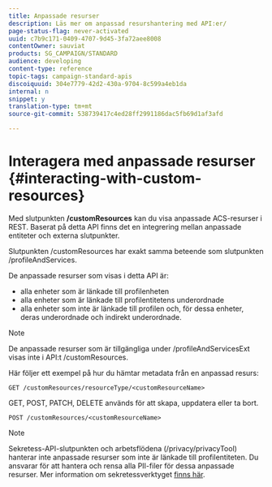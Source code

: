 ```yaml
---
title: Anpassade resurser
description: Läs mer om anpassad resurshantering med API:er/
page-status-flag: never-activated
uuid: c7b9c171-0409-4707-9d45-3fa72aee8008
contentOwner: sauviat
products: SG_CAMPAIGN/STANDARD
audience: developing
content-type: reference
topic-tags: campaign-standard-apis
discoiquuid: 304e7779-42d2-430a-9704-8c599a4eb1da
internal: n
snippet: y
translation-type: tm+mt
source-git-commit: 538739417c4ed28ff2991186dac5fb69d1af3afd

---
```



# Interagera med anpassade resurser {#interacting-with-custom-resources}

Med slutpunkten **/customResources** kan du visa anpassade ACS-resurser i REST. Baserat på detta API finns det en integrering mellan anpassade entiteter och externa slutpunkter.

Slutpunkten /customResources har exakt samma beteende som slutpunkten /profileAndServices.

De anpassade resurser som visas i detta API är:

* alla enheter som är länkade till profilenheten
* alla enheter som är länkade till profilentitetens underordnade
* alla enheter som inte är länkade till profilen och, för dessa enheter, deras underordnade och indirekt underordnade.

>[!NOTE]
>De anpassade resurser som är tillgängliga under /profileAndServicesExt visas inte i API:t /customResources.

Här följer ett exempel på hur du hämtar metadata från en anpassad resurs:

```
GET /customResources/resourceType/<customResourceName>
```

GET, POST, PATCH, DELETE används för att skapa, uppdatera eller ta bort.

```
POST /customResources/<customResourceName>
```

>[!NOTE]
>Sekretess-API-slutpunkten och arbetsflödena (/privacy/privacyTool) hanterar inte anpassade resurser som inte är länkade till profilentiteten.
>Du ansvarar för att hantera och rensa alla PII-filer för dessa anpassade resurser. Mer information om sekretessverktyget [finns här](../../api/using/creating-a-privacy-request.md).


